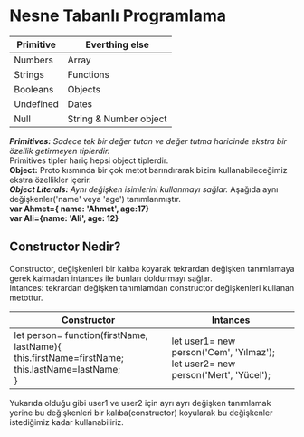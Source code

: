 <h1>Nesne Tabanlı Programlama</h1>
<table>
  <thead>
    <tr>
      <th> Primitive </th>
      <th> Everthing else</th>
    </tr>
  </thead>
  <tbody>
    <tr>
      <td>Numbers</td>
      <td> Array</td>
    </tr>
    <tr>
      <td>Strings</td>
      <td> Functions</td>
    </tr>
    <tr>
      <td>Booleans</td>
      <td>Objects</td>
    </tr>
    <tr>
      <td>Undefined</td>
      <td>Dates</td>
    </tr>
    <tr>
      <td>Null</td>
      <td>String & Number object</td>
    </tr>
  </tbody>
</table>
<b><i>Primitives:</b> Sadece tek bir değer tutan ve değer tutma haricinde ekstra bir özellik getirmeyen tiplerdir.</i><br>
Primitives tipler hariç hepsi object tiplerdir.<br>
<b>Object:</b> Proto kısmında bir çok metot barındırarak bizim kullanabileceğimiz ekstra özellikler içerir.<br>
<b><i>Object Literals:</b> Aynı değişken isimlerini kullanmayı sağlar.</i> Aşağıda aynı değişkenler('name' veya 'age') tanımlanmıştır.<br>
<b>var Ahmet={ name: 'Ahmet', age:17}<br>
  var Ali={name: 'Ali', age: 12}</b> <br>

<h2>Constructor Nedir?</h2>
Constructor, değişkenleri bir kalıba koyarak tekrardan değişken tanımlamaya gerek kalmadan intances ile bunları doldurmayı sağlar.<br>
Intances: tekrardan değişken tanımlamdan constructor değişkenleri kullanan metottur.<br>
<table>
  <thead>
    <tr>
      <th>Constructor</th>
      <th>Intances</th>
    </tr>
  </thead>
  <tbody>
    <tr>
      <td>let person= function(firstName, lastName){<br>this.firstName=firstName; <br>this.lastName=lastName;<br>} </td>
      <td>let user1= new person('Cem', 'Yılmaz');<br>let user2= new person('Mert', 'Yücel');</td>
    </tr>
  </tbody>
</table>

Yukarıda olduğu gibi user1 ve user2 için ayrı ayrı değişken tanımlamak yerine bu değişkenleri bir kalıba(constructor) koyularak bu değişkenler istediğimiz kadar kullanabiliriz.
  
  
  
  
  
  
  
  
  
  
  
  
  
  
